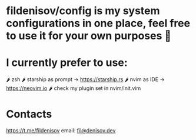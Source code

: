 # fildenisov/config is my system configurations in one place, feel free to use it for your own purposes 🤙

# I currently prefer to use:

🌶 zsh
🌶 starship as prompt -> https://starship.rs
🌶 nvim as IDE -> https://neovim.io 
🌶 check my plugin set in nvim/init.vim

# Contacts
https://t.me/fildenisov 
email: fil@denisov.dev
